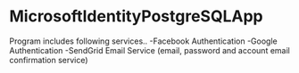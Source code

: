 # MicrosoftIdentityPostgreSQLApp

Program includes following services..
-Facebook Authentication
-Google Authentication
-SendGrid Email Service (email, password and account email confirmation service)
